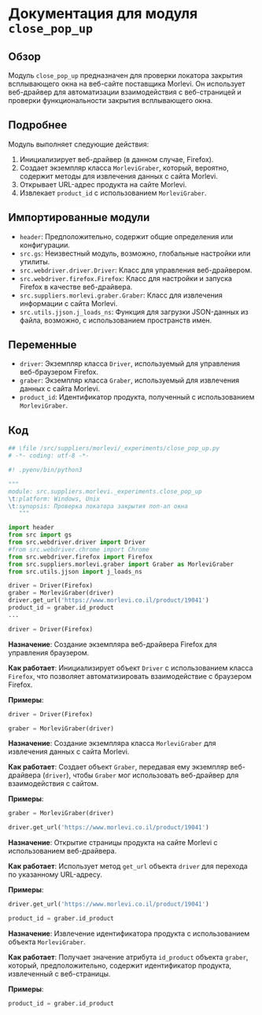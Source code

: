 # Документация для модуля `close_pop_up`

## Обзор

Модуль `close_pop_up` предназначен для проверки локатора закрытия всплывающего окна на веб-сайте поставщика Morlevi. Он использует веб-драйвер для автоматизации взаимодействия с веб-страницей и проверки функциональности закрытия всплывающего окна.

## Подробнее

Модуль выполняет следующие действия:

1.  Инициализирует веб-драйвер (в данном случае, Firefox).
2.  Создает экземпляр класса `MorleviGraber`, который, вероятно, содержит методы для извлечения данных с сайта Morlevi.
3.  Открывает URL-адрес продукта на сайте Morlevi.
4.  Извлекает `product_id` с использованием `MorleviGraber`.

## Импортированные модули

*   `header`: Предположительно, содержит общие определения или конфигурации.
*   `src.gs`:  Неизвестный модуль, возможно, глобальные настройки или утилиты.
*   `src.webdriver.driver.Driver`: Класс для управления веб-драйвером.
*   `src.webdriver.firefox.Firefox`: Класс для настройки и запуска Firefox в качестве веб-драйвера.
*   `src.suppliers.morlevi.graber.Graber`: Класс для извлечения информации с сайта Morlevi.
*   `src.utils.jjson.j_loads_ns`: Функция для загрузки JSON-данных из файла, возможно, с использованием пространств имен.

## Переменные

*   `driver`: Экземпляр класса `Driver`, используемый для управления веб-браузером Firefox.
*   `graber`: Экземпляр класса `Graber`, используемый для извлечения данных с сайта Morlevi.
*   `product_id`: Идентификатор продукта, полученный с использованием `MorleviGraber`.

## Код

```python
## \file /src/suppliers/morlevi/_experiments/close_pop_up.py
# -*- coding: utf-8 -*-

#! .pyenv/bin/python3

"""
module: src.suppliers.morlevi._experiments.close_pop_up
\t:platform: Windows, Unix
\t:synopsis: Проверка локатора закрытия поп-ап окна
   """

import header
from src import gs
from src.webdriver.driver import Driver
#from src.webdriver.chrome import Chrome
from src.webdriver.firefox import Firefox
from src.suppliers.morlevi.graber import Graber as MorleviGraber
from src.utils.jjson import j_loads_ns

driver = Driver(Firefox)
graber = MorleviGraber(driver)
driver.get_url('https://www.morlevi.co.il/product/19041')
product_id = graber.id_product
...
```

```python
driver = Driver(Firefox)
```

**Назначение**:
Создание экземпляра веб-драйвера Firefox для управления браузером.

**Как работает**:
Инициализирует объект `Driver` с использованием класса `Firefox`, что позволяет автоматизировать взаимодействие с браузером Firefox.

**Примеры**:

```python
driver = Driver(Firefox)
```

```python
graber = MorleviGraber(driver)
```

**Назначение**:
Создание экземпляра класса `MorleviGraber` для извлечения данных с сайта Morlevi.

**Как работает**:
Создает объект `Graber`, передавая ему экземпляр веб-драйвера (`driver`), чтобы `Graber` мог использовать веб-драйвер для взаимодействия с сайтом.

**Примеры**:

```python
graber = MorleviGraber(driver)
```

```python
driver.get_url('https://www.morlevi.co.il/product/19041')
```

**Назначение**:
Открытие страницы продукта на сайте Morlevi с использованием веб-драйвера.

**Как работает**:
Использует метод `get_url` объекта `driver` для перехода по указанному URL-адресу.

**Примеры**:

```python
driver.get_url('https://www.morlevi.co.il/product/19041')
```

```python
product_id = graber.id_product
```

**Назначение**:
Извлечение идентификатора продукта с использованием объекта `MorleviGraber`.

**Как работает**:
Получает значение атрибута `id_product` объекта `graber`, который, предположительно, содержит идентификатор продукта, извлеченный с веб-страницы.

**Примеры**:

```python
product_id = graber.id_product